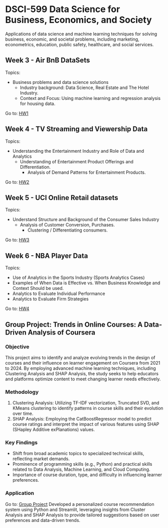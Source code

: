 # DSCI-599  Data Science for Business, Economics, and Society 

Applications of data science and machine learning techniques for solving business, economic, and societal problems, including marketing, econometrics, education, public safety, healthcare, and social services.


## Week 3 - Air BnB DataSets

Topics:  

- Business problems and data science solutions  
  - Industry background: Data Science, Real Estate and The Hotel Industry. 
  - Context and Focus: Using machine learning and regression analysis for housing data.  

Go to: [HW1](week3/HW1.ipynb)

## Week 4 - TV Streaming and Viewership Data

Topics:  

- Understanding the Entertainment Industry and Role of Data and Analytics
  - Understanding of Entertainment Product Offerings and Differentiation.  
    - Analysis of Demand Patterns for Entertainment Products.  

Go to: [HW2](week4/HW2.ipynb)

## Week 5 - UCI Online Retail datasets

Topics:  

- Understand Structure and Background of the Consumer Sales Industry 
  - Analysis of Customer Conversion, Purchases.  
    - Clustering / Differentiating consumers. 

Go to: [HW3](week5/HW3.ipynb)

## Week 6 - NBA Player Data 

Topics:  

- Use of Analytics in the Sports Industry (Sports Analytics Cases) 
- Examples of When Data is Effective vs. When Business Knowledge and Context Should be used.  
- Analytics to Evaluate Individual Performance 
- Analytics to Evaluate Firm Strategies 

Go to: [HW4](week6/HW4.ipynb)

## Group Project: Trends in Online Courses: A Data-Driven Analysis of Coursera

### Objective

This project aims to identify and analyze evolving trends in the design of courses and their influence on learner engagement on Coursera from 2021 to 2024. By employing advanced machine learning techniques, including Clustering Analysis and SHAP Analysis, the study seeks to help educators and platforms optimize content to meet changing learner needs effectively.

### Methodology

1. Clustering Analysis: Utilizing TF-IDF vectorization, Truncated SVD, and KMeans clustering to identify patterns in course skills and their evolution over time.
2. SHAP Analysis: Employing the CatBoostRegressor model to predict course ratings and interpret the impact of various features using SHAP (SHapley Additive exPlanations) values.

### Key Findings

- Shift from broad academic topics to specialized technical skills, reflecting market demands.
- Prominence of programming skills (e.g., Python) and practical skills related to Data Analysis, Machine Learning, and Cloud Computing.
- Importance of course duration, type, and difficulty in influencing learner preferences.

### Application
Go to: [Group Project](Group_project/education_analysis)
Developed a personalized course recommendation system using Python and Streamlit, leveraging insights from Cluster Analysis and SHAP Analysis to provide tailored suggestions based on user preferences and data-driven trends.

